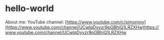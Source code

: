 # hello-world
About me:
YouTube channel: [https://www.youtube.com/c/simonroy](https://www.youtube.com/channel/UCwlqDyvzr9pGBhiQ1LRZXHw)https://www.youtube.com/channel/UCwlqDyvzr9pGBhiQ1LRZXHw

